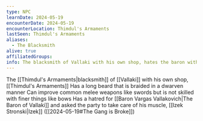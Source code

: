 ```yaml
---
type: NPC
learnDate: 2024-05-19
encounterDate: 2024-05-19
encounterLocation: Thimdul's Armaments
lastSeen: Thimdul's Armaments
aliases: 
  - The Blacksmith
alive: true
affiliatedGroups: 
info: The blacksmith of Vallaki with his own shop, hates the baron with a passion
---
```

The [[Thimdul's Armaments|blacksmith]] of [[Vallaki]] with his own shop, [[Thimdul's Armaments]] 
Has a long beard that is braided in a dwarven manner 
Can improve common melee weapons like swords but is not skilled with finer things like bows
Has a hatred for [[Baron Vargas Vallakovich|The Baron of Vallaki]] and asked the party to take care of his muscle, [[Izek Stronski|Izek]] ([[2024-05-19#The Gang is Broke]])